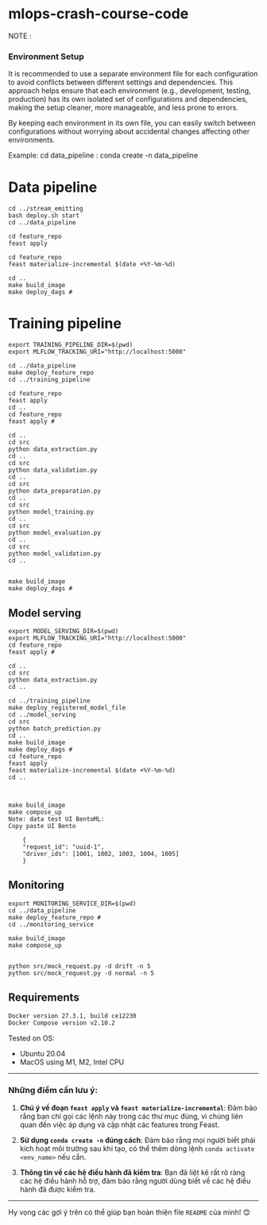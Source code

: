 # mlops-crash-course-code


NOTE :
### Environment Setup

It is recommended to use a separate environment file for each configuration to avoid conflicts between different settings and dependencies. This approach helps ensure that each environment (e.g., development, testing, production) has its own isolated set of configurations and dependencies, making the setup cleaner, more manageable, and less prone to errors.

By keeping each environment in its own file, you can easily switch between configurations without worrying about accidental changes affecting other environments.

Example:
    cd data_pipeline : conda create -n data_pipeline

# Data pipeline

    cd ../stream_emitting
    bash deploy.sh start
    cd ../data_pipeline

    cd feature_repo
    feast apply

    cd feature_repo
    feast materialize-incremental $(date +%Y-%m-%d)

    cd ..
    make build_image
    make deploy_dags # 

# Training pipeline
    export TRAINING_PIPELINE_DIR=$(pwd)
    export MLFLOW_TRACKING_URI="http://localhost:5000"

    cd ../data_pipeline
    make deploy_feature_repo 
    cd ../training_pipeline

    cd feature_repo
    feast apply 
    cd ..
    cd feature_repo
    feast apply # 

    cd ..
    cd src
    python data_extraction.py
    cd ..
    cd src
    python data_validation.py
    cd ..
    cd src
    python data_preparation.py
    cd ..
    cd src
    python model_training.py
    cd ..
    cd src
    python model_evaluation.py
    cd ..
    cd src
    python model_validation.py
    cd ..


    make build_image
    make deploy_dags # 

## Model serving
    export MODEL_SERVING_DIR=$(pwd)
    export MLFLOW_TRACKING_URI="http://localhost:5000"
    cd feature_repo
    feast apply # 

    cd ..
    cd src
    python data_extraction.py
    cd ..

    cd ../training_pipeline
    make deploy_registered_model_file
    cd ../model_serving
    cd src
    python batch_prediction.py
    cd ..
    make build_image
    make deploy_dags # 
    cd feature_repo
    feast apply
    feast materialize-incremental $(date +%Y-%m-%d)
    cd ..



    make build_image
    make compose_up
    Note: data test UI BentoML:
    Copy paste UI Bento

        {
        "request_id": "uuid-1",
        "driver_ids": [1001, 1002, 1003, 1004, 1005]
        }

## Monitoring
    export MONITORING_SERVICE_DIR=$(pwd)
    cd ../data_pipeline
    make deploy_feature_repo # 
    cd ../monitoring_service

    make build_image
    make compose_up


    python src/mock_request.py -d drift -n 5
    python src/mock_request.py -d normal -n 5

## Requirements

```bash
Docker version 27.3.1, build ce12230
Docker Compose version v2.10.2
```

Tested on OS:

-   Ubuntu 20.04
-   MacOS using M1, M2, Intel CPU



---

### Những điểm cần lưu ý:
1. **Chú ý về đoạn `feast apply` và `feast materialize-incremental`**: Đảm bảo rằng bạn chỉ gọi các lệnh này trong các thư mục đúng, vì chúng liên quan đến việc áp dụng và cập nhật các features trong Feast.
   
2. **Sử dụng `conda create -n` đúng cách**: Đảm bảo rằng mọi người biết phải kích hoạt môi trường sau khi tạo, có thể thêm dòng lệnh `conda activate <env_name>` nếu cần.

3. **Thông tin về các hệ điều hành đã kiểm tra**: Bạn đã liệt kê rất rõ ràng các hệ điều hành hỗ trợ, đảm bảo rằng người dùng biết về các hệ điều hành đã được kiểm tra.

---

Hy vọng các gợi ý trên có thể giúp bạn hoàn thiện file `README` của mình! 😊
